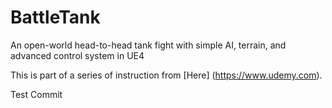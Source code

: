 # BattleTank
An open-world head-to-head tank fight with simple AI, terrain, and advanced control system in UE4

This is part of a series of instruction from [Here] (https://www.udemy.com).

Test Commit
